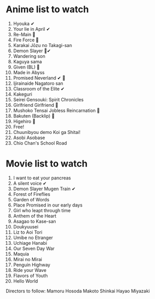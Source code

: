 # Anime list to watch


1. Hyouka ✔
1. Your lie in April ✔
2. Re-Main 🐇
3. Fire Force 🐇
4. Karakai Jōzu no Takagi-san
5. Demon Slayer 🐇✔
6. Wandering son
7. Kaguya sama
8. Given (BL) 🐇
9. Made in Abyss
10. Promised Neverland ✔ 🐇 
12. Ijirainaide Nagatoro san
13. Classroom of the Elite ✔
14. Kakeguri
15. Seirei Gensouki: Spirit Chronicles 
16. Girlfriend Girlfriend 🐇
17. Mushoko Tensai Jobless Reincarnation 🐇
18. Bakuten (Backlip) 🐇
19. Higehiro 🐇
20. Free!
21. Chuunibyou demo Koi ga Shitai!
22. Asobi Asobase
23. Chio Chan's School Road

# Movie list to watch

1. I want to eat your pancreas
2. A silent voice ✔
3. Demon Slayer Mugen Train ✔
4. Forest of Fireflies
5. Garden of Words
6. Place Promised in our early days
7. Girl who leapt through time
8. Anthem of the Heart
9. Asagao to Kase-san
10. Doukyuusei
11. Liz to Aoi Tori
12. Umibe no Etranger
13. Uchiage Hanabi
14. Our Seven Day War
15. Maquia
16. Mirai no Mirai
17. Penguin Highway
18. Ride your Wave
19. Flavors of Youth
20. Hello World



Directors to follow:
Mamoru Hosoda
Makoto Shinkai
Hayao Miyazaki

